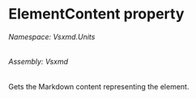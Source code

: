 <a name='P-Vsxmd-Units-BaseUnit-ElementContent'></a>
# ElementContent property

###### Namespace:  Vsxmd.Units

###### Assembly:  Vsxmd

Gets the Markdown content representing the element.
